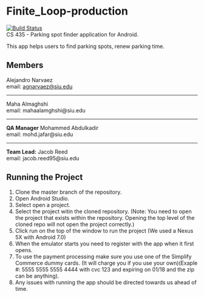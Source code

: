 # Finite_Loop-production
[![Build Status](https://travis-ci.org/SIU-CS/Finite_Loop-production.svg?branch=master)](https://travis-ci.org/SIU-CS/Finite_Loop-production) <br>
CS 435 - Parking spot finder application for Android.

This app helps users to find parking spots, renew parking time.

## Members 
Alejandro Narvaez<br>
email: agnarvaez@siu.edu<br>
<hr>
Maha Almaghshi<br>
email: mahaalamghshi@siu.edu
<hr>
<b>QA Manager</b>
Mohammed Abdulkadir <br> 
email: mohd.jafar@siu.edu
<hr>
<b>Team Lead:</b> 
Jacob Reed<br>
email: jacob.reed95@siu.edu

## Running the Project
1. Clone the master branch of the repository.
2. Open Android Studio.
3. Select open a project.
4. Select the project witin the cloned repository. (Note: You need to open the project that exists within the repository.  Opening the top level of the cloned repo will not open the project correctly.)
5. Click run on the top of the window to run the project (We used a Nexus 5X with Android 7.0)
6. When the emulator starts you need to register with the app when it first opens.
7. To use the payment processing make sure you use one of the Simplify Commerce dummy cards. (It will charge you if you use your own)(Exaple #: 5555 5555 5555 4444 with cvc 123 and expiring on 01/18 and the zip can be anything). 
8. Any issues with running the app should be directed towards us ahead of time.
